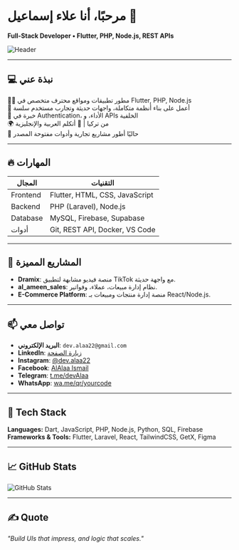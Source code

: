 # مرحبًا، أنا علاء إسماعيل 👋
**Full-Stack Developer • Flutter, PHP, Node.js, REST APIs**

![Header](https://your-banner-image-url.com/banner.png)

---

## 💻 نبذة عني
👨‍💻 مطور تطبيقات ومواقع محترف متخصص في Flutter, PHP, Node.js  
🎯 أعمل على بناء أنظمة متكاملة، واجهات حديثة وتجارب مستخدم سلسة  
🔐 خبرة في Authentication، الأداء، و APIs الخلفية  
🌍 من تركيا | 💬 أتكلم العربية والإنجليزية  
🌱 حاليًا أطور مشاريع تجارية وأدوات مفتوحة المصدر  

---

## 🔥 المهارات
| المجال       | التقنيات |
|--------------|----------|
| Frontend     | Flutter, HTML, CSS, JavaScript |
| Backend      | PHP (Laravel), Node.js |
| Database     | MySQL, Firebase, Supabase |
| أدوات       | Git, REST API, Docker, VS Code |

---

## 🧩 المشاريع المميزة
- **Dramix**: منصة فيديو مشابهة لتطبيق TikTok مع واجهة حديثة.  
- **al_ameen_sales**: نظام إدارة مبيعات، عملاء، وفواتير.  
- **E-Commerce Platform**: منصة إدارة منتجات ومبيعات بـ React/Node.js.  

---

## 📫 تواصل معي
- **البريد الإلكتروني**: `dev.alaa22@gmail.com`  
- **LinkedIn**: [زيارة الصفحة](https://linkedin.com/in/devalaa22)  
- **Instagram**: [@dev.alaa22](https://www.instagram.com/dev.alaa22)  
- **Facebook**: [AlAlaa Ismail](https://www.facebook.com/yourprofile)  
- **Telegram**: [t.me/devAlaa](https://t.me/devAlaa)  
- **WhatsApp**: [wa.me/qr/yourcode](https://wa.me/qr/yourcode)  

---

## 🚀 Tech Stack
**Languages:** Dart, JavaScript, PHP, Node.js, Python, SQL, Firebase  
**Frameworks & Tools:** Flutter, Laravel, React, TailwindCSS, GetX, Figma  

---

## 📈 GitHub Stats
![GitHub Stats](https://github-readme-stats.vercel.app/api?username=devalaa22&show_icons=true&theme=radical)

---

## ✍️ Quote
*"Build UIs that impress, and logic that scales."*
